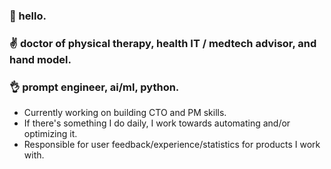 ### 👋 hello.
### :v: doctor of physical therapy, health IT / medtech advisor, and hand model.
### 👌 prompt engineer, ai/ml, python.

- Currently working on building CTO and PM skills.
- If there's something I do daily, I work towards automating and/or optimizing it.
- Responsible for user feedback/experience/statistics for products I work with. 

<!--
**kylesalcedo/kylesalcedo** is a ✨ _special_ ✨ repository because its `README.md` (this file) appears on your GitHub profile.

Here are some ideas to get you started:

- 🔭 I’m currently working on ...
- 🌱 I’m currently learning ...
- 👯 I’m looking to collaborate on ...
- 🤔 I’m looking for help with ...
- 💬 Ask me about ...
- 📫 How to reach me: ...
- 😄 Pronouns: ...
- ⚡ Fun fact: ...
-->
